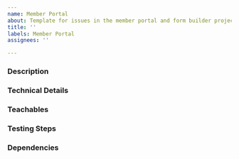 ```yaml
---
name: Member Portal
about: Template for issues in the member portal and form builder projects
title: ''
labels: Member Portal
assignees: ''

---
```


### Description

### Technical Details

### Teachables

### Testing Steps

### Dependencies
